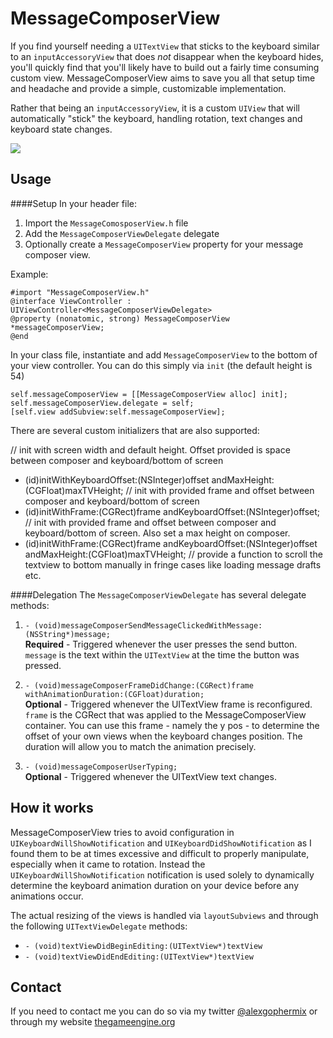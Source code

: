 MessageComposerView
===================

If you find yourself needing a `UITextView` that sticks to the keyboard similar to an `inputAccessoryView` that does *not* disappear when the keyboard hides, you'll quickly find that you'll likely have to build out a fairly time consuming custom view. MessageComposerView aims to save you all that setup time and headache and provide a simple, customizable implementation.

Rather that being an `inputAccessoryView`, it is a custom `UIView` that will automatically "stick" the keyboard, handling rotation, text changes and keyboard state changes.

![](http://www.thegameengine.org/wp-content/uploads/2013/11/message_composer_quad_1.jpg)

Usage
-----
####Setup
In your header file:

1. Import the `MessageComosposerView.h` file
2. Add the `MessageComposerViewDelegate` delegate
3. Optionally create a `MessageComposerView` property for your message composer view.

Example:

    #import "MessageComposerView.h"
    @interface ViewController : UIViewController<MessageComposerViewDelegate>
    @property (nonatomic, strong) MessageComposerView *messageComposerView;
    @end

In your class file, instantiate and add `MessageComposerView` to the bottom of your view controller. You can do this simply via `init` (the default height is 54)

    self.messageComposerView = [[MessageComposerView alloc] init];
    self.messageComposerView.delegate = self;
    [self.view addSubview:self.messageComposerView];

There are several custom initializers that are also supported:

// init with screen width and default height. Offset provided is space between composer and keyboard/bottom of screen
- (id)initWithKeyboardOffset:(NSInteger)offset andMaxHeight:(CGFloat)maxTVHeight;
// init with provided frame and offset between composer and keyboard/bottom of screen
- (id)initWithFrame:(CGRect)frame andKeyboardOffset:(NSInteger)offset;
// init with provided frame and offset between composer and keyboard/bottom of screen. Also set a max height on composer.
- (id)initWithFrame:(CGRect)frame andKeyboardOffset:(NSInteger)offset andMaxHeight:(CGFloat)maxTVHeight;
// provide a function to scroll the textview to bottom manually in fringe cases like loading message drafts etc.

####Delegation
The `MessageComposerViewDelegate` has several delegate methods:

1. `- (void)messageComposerSendMessageClickedWithMessage:(NSString*)message;`  
**Required** - Triggered whenever the user presses the send button. `message` is the text within the `UITextView` at the time the button was pressed.

2. `- (void)messageComposerFrameDidChange:(CGRect)frame withAnimationDuration:(CGFloat)duration;`  
**Optional** - Triggered whenever the UITextView frame is reconfigured. `frame` is the CGRect that was applied to the MessageComposerView container. You can use this frame - namely the y pos - to determine the offset of your own views when the keyboard changes position. The duration will allow you to match the animation precisely.

3. `- (void)messageComposerUserTyping;`  
**Optional** - Triggered whenever the UITextView text changes.

How it works
------------

MessageComposerView tries to avoid configuration in `UIKeyboardWillShowNotification` and `UIKeyboardDidShowNotification` as I found them to be at times excessive and difficult to properly manipulate, especially when it came to rotation.
Instead the `UIKeyboardWillShowNotification` notification is used solely to dynamically determine the keyboard animation duration on your device before any animations occur.

The actual resizing of the views is handled via `layoutSubviews` and through the following `UITextViewDelegate` methods:

* `- (void)textViewDidBeginEditing:(UITextView*)textView`
* `- (void)textViewDidEndEditing:(UITextView*)textView` 

Contact
-------

If you need to contact me you can do so via my twitter [@alexgophermix](https://twitter.com/alexgophermix) or through my website [thegameengine.org](http://www.thegameengine.org/)

